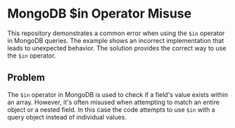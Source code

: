 # MongoDB $in Operator Misuse

This repository demonstrates a common error when using the `$in` operator in MongoDB queries.  The example shows an incorrect implementation that leads to unexpected behavior. The solution provides the correct way to use the `$in` operator. 

## Problem
The `$in` operator in MongoDB is used to check if a field's value exists within an array. However, it's often misused when attempting to match an entire object or a nested field. In this case the code attempts to use `$in` with a query object instead of individual values.
